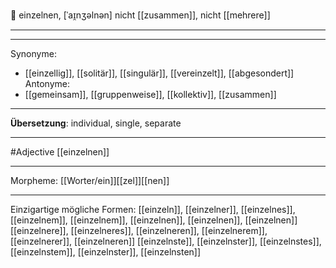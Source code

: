 🔴 einzelnen, [ˈaɪ̯nʒəlnən]
nicht [[zusammen]], nicht [[mehrere]]

---


---
Synonyme: 
- [[einzellig]], [[solitär]], [[singulär]], [[vereinzelt]], [[abgesondert]]
Antonyme:
- [[gemeinsam]], [[gruppenweise]], [[kollektiv]], [[zusammen]]

---
**Übersetzung**:
individual, single, separate

---
#Adjective [[einzelnen]]

---
Morpheme:
[[Worter/ein]][[zel]][[nen]]

---


Einzigartige mögliche Formen: 
[[einzeln]], [[einzelner]], [[einzelnes]], [[einzelnem]], [[einzelnem]], [[einzelnen]], [[einzelnen]], [[einzelnen]]
[[einzelnere]], [[einzelneres]], [[einzelneren]], [[einzelnerem]], [[einzelnerer]], [[einzelneren]]
[[einzelnste]], [[einzelnster]], [[einzelnstes]], [[einzelnstem]], [[einzelnster]], [[einzelnsten]]
